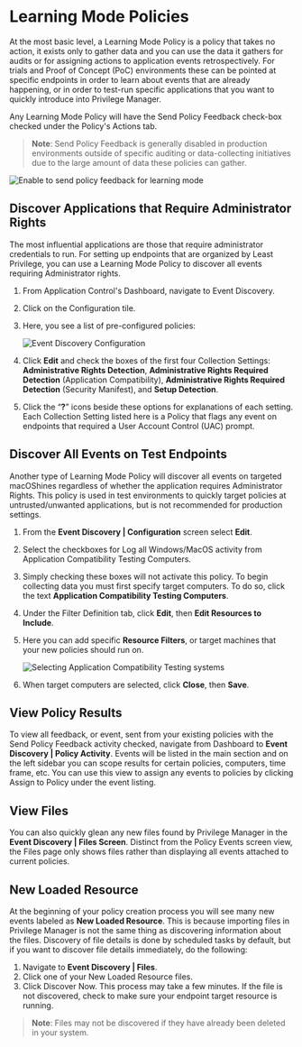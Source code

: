 [title]: # (Learning Mode Policies)
[tags]: # (event discovery, policy feedback)
[priority]: # (4001)
# Learning Mode Policies

At the most basic level, a Learning Mode Policy is a policy that takes no action, it exists only to gather data and you can use the data it gathers for audits or for assigning actions to application events retrospectively. For trials and Proof of Concept (PoC) environments these can be pointed at specific endpoints in order to learn about events that are already happening, or in order to test-run specific applications that you want to quickly introduce into Privilege Manager.

Any Learning Mode Policy will have the Send Policy Feedback check-box checked under the Policy's Actions tab.

>**Note**:
>Send Policy Feedback is generally disabled in production environments outside of specific auditing or data-collecting initiatives due to the large amount of data these policies can gather.

![Enable to send policy feedback for learning mode](images/discovery/send_policy_feedback.png)

## Discover Applications that Require Administrator Rights

The most influential applications are those that require administrator credentials to run. For setting up endpoints that are organized by Least Privilege, you can use a Learning Mode Policy to discover all events requiring Administrator rights.

1. From Application Control's Dashboard, navigate to Event Discovery.
1. Click on the Configuration tile.
1. Here, you see a list of pre-configured policies:

   ![Event Discovery Configuration](images/discovery/cfg_event_collection_settings.png)
1. Click __Edit__ and check the boxes of the first four Collection Settings: __Administrative Rights Detection__, __Administrative Rights Required Detection__ (Application Compatibility), __Administrative Rights Required Detection__ (Security Manifest), and __Setup Detection__.
1. Click the “__?__” icons beside these options for explanations of each setting. Each Collection Setting listed here is a Policy that flags any event on endpoints that required a User Account Control (UAC) prompt.

## Discover All Events on Test Endpoints

Another type of Learning Mode Policy will discover all events on targeted macOShines regardless of whether the application requires Administrator Rights. This policy is used in test environments to quickly target policies at untrusted/unwanted applications, but is not recommended for production settings.

1. From the __Event Discovery | Configuration__ screen select __Edit__.
1. Select the checkboxes for Log all Windows/MacOS activity from Application Compatibility Testing Computers.
1. Simply checking these boxes will not activate this policy. To begin collecting data you must first specify target computers. To do so, click the text __Application Compatibility Testing Computers__.
1. Under the Filter Definition tab, click __Edit__, then __Edit Resources to Include__.
1. Here you can add specific __Resource Filters__, or target machines that your new policies should run on.

   ![Selecting Application Compatibility Testing systems](images/discovery/cfg_app_compat_systems.png)
1. When target computers are selected, click __Close__, then __Save__.

## View Policy Results

To view all feedback, or event, sent from your existing policies with the Send Policy Feedback activity checked, navigate from Dashboard to __Event Discovery | Policy Activity__. Events will be listed in the main section and on the left sidebar you can scope results for certain policies, computers, time frame, etc. You can use this view to assign any events to policies by clicking Assign to Policy under the event listing.

<!-- TODO: New UI based image-->

## View Files
You can also quickly glean any new files found by Privilege Manager in the __Event Discovery | Files Screen__. Distinct from the Policy Events screen view, the Files page only shows files rather than displaying all events attached to current policies.

<!-- TODO: New UI based image-->

## New Loaded Resource

At the beginning of your policy creation process you will see many new events labeled as __New Loaded Resource__. This is because importing files in Privilege Manager is not the same thing as discovering information about the files. Discovery of file details is done by scheduled tasks by default, but if you want to discover file details immediately, do the following:

1. Navigate to __Event Discovery | Files__.
1. Click one of your New Loaded Resource files.
1. Click Discover Now. This process may take a few minutes. If the file is not discovered, check to make sure your endpoint target resource is running.

>**Note**:
>Files may not be discovered if they have already been deleted in your system.

<!-- TODO: New UI based image-->
